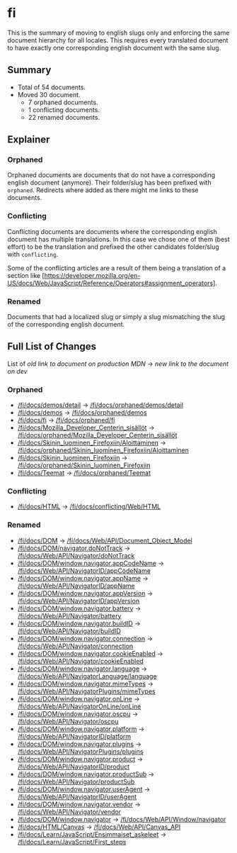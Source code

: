 # fi

This is the summary of moving to english slugs only and enforcing the same
document hierarchy for all locales. This requires every translated document to
have exactly one corresponding english document with the same slug.

## Summary

* Total of 54 documents.
* Moved 30 document.
  * 7 orphaned documents.
  * 1 conflicting documents.
  * 22 renamed documents.

## Explainer

### Orphaned

Orphaned documents are documents that do not have a corresponding english
document (anymore). Their folder/slug has been prefixed with `orphaned`.
Redirects where added as there might me links to these documents.

### Conflicting

Conflicting documents are documents where the corresponding english document has
multiple translations. In this case we chose one of them (best effort) to be the
translation and prefixed the other candidates folder/slug with `conflicting`.

Some of the conflicting articles are a result of them being a translation of a
section like
[https://developer.mozilla.org/en-US/docs/Web/JavaScript/Reference/Operators#assignment_operators].

### Renamed

Documents that had a localized slug or simply a slug mismatching the slug of the
corresponding english document.

## Full List of Changes

List of _old link to document on production MDN_
→ _new link to the document on dev_

### Orphaned

* [/fi/docs/demos/detail](https://developer.mozilla.org/fi/docs/demos/detail) → [/fi/docs/orphaned/demos/detail](https://unslugged.content.dev.mdn.mozit.cloud/fi/docs/orphaned/demos/detail)
* [/fi/docs/demos](https://developer.mozilla.org/fi/docs/demos) → [/fi/docs/orphaned/demos](https://unslugged.content.dev.mdn.mozit.cloud/fi/docs/orphaned/demos)
* [/fi/docs/fi](https://developer.mozilla.org/fi/docs/fi) → [/fi/docs/orphaned/fi](https://unslugged.content.dev.mdn.mozit.cloud/fi/docs/orphaned/fi)
* [/fi/docs/Mozilla_Developer_Centerin_sisällöt](https://developer.mozilla.org/fi/docs/Mozilla_Developer_Centerin_sisällöt) → [/fi/docs/orphaned/Mozilla_Developer_Centerin_sisällöt](https://unslugged.content.dev.mdn.mozit.cloud/fi/docs/orphaned/Mozilla_Developer_Centerin_sisällöt)
* [/fi/docs/Skinin_luominen_Firefoxiin/Aloittaminen](https://developer.mozilla.org/fi/docs/Skinin_luominen_Firefoxiin/Aloittaminen) → [/fi/docs/orphaned/Skinin_luominen_Firefoxiin/Aloittaminen](https://unslugged.content.dev.mdn.mozit.cloud/fi/docs/orphaned/Skinin_luominen_Firefoxiin/Aloittaminen)
* [/fi/docs/Skinin_luominen_Firefoxiin](https://developer.mozilla.org/fi/docs/Skinin_luominen_Firefoxiin) → [/fi/docs/orphaned/Skinin_luominen_Firefoxiin](https://unslugged.content.dev.mdn.mozit.cloud/fi/docs/orphaned/Skinin_luominen_Firefoxiin)
* [/fi/docs/Teemat](https://developer.mozilla.org/fi/docs/Teemat) → [/fi/docs/orphaned/Teemat](https://unslugged.content.dev.mdn.mozit.cloud/fi/docs/orphaned/Teemat)

### Conflicting
* [/fi/docs/HTML](https://developer.mozilla.org/fi/docs/HTML) → [/fi/docs/conflicting/Web/HTML](https://unslugged.content.dev.mdn.mozit.cloud/fi/docs/conflicting/Web/HTML)

### Renamed
* [/fi/docs/DOM](https://developer.mozilla.org/fi/docs/DOM) → [/fi/docs/Web/API/Document_Object_Model](https://unslugged.content.dev.mdn.mozit.cloud/fi/docs/Web/API/Document_Object_Model)
* [/fi/docs/DOM/navigator.doNotTrack](https://developer.mozilla.org/fi/docs/DOM/navigator.doNotTrack) → [/fi/docs/Web/API/Navigator/doNotTrack](https://unslugged.content.dev.mdn.mozit.cloud/fi/docs/Web/API/Navigator/doNotTrack)
* [/fi/docs/DOM/window.navigator.appCodeName](https://developer.mozilla.org/fi/docs/DOM/window.navigator.appCodeName) → [/fi/docs/Web/API/NavigatorID/appCodeName](https://unslugged.content.dev.mdn.mozit.cloud/fi/docs/Web/API/NavigatorID/appCodeName)
* [/fi/docs/DOM/window.navigator.appName](https://developer.mozilla.org/fi/docs/DOM/window.navigator.appName) → [/fi/docs/Web/API/NavigatorID/appName](https://unslugged.content.dev.mdn.mozit.cloud/fi/docs/Web/API/NavigatorID/appName)
* [/fi/docs/DOM/window.navigator.appVersion](https://developer.mozilla.org/fi/docs/DOM/window.navigator.appVersion) → [/fi/docs/Web/API/NavigatorID/appVersion](https://unslugged.content.dev.mdn.mozit.cloud/fi/docs/Web/API/NavigatorID/appVersion)
* [/fi/docs/DOM/window.navigator.battery](https://developer.mozilla.org/fi/docs/DOM/window.navigator.battery) → [/fi/docs/Web/API/Navigator/battery](https://unslugged.content.dev.mdn.mozit.cloud/fi/docs/Web/API/Navigator/battery)
* [/fi/docs/DOM/window.navigator.buildID](https://developer.mozilla.org/fi/docs/DOM/window.navigator.buildID) → [/fi/docs/Web/API/Navigator/buildID](https://unslugged.content.dev.mdn.mozit.cloud/fi/docs/Web/API/Navigator/buildID)
* [/fi/docs/DOM/window.navigator.connection](https://developer.mozilla.org/fi/docs/DOM/window.navigator.connection) → [/fi/docs/Web/API/Navigator/connection](https://unslugged.content.dev.mdn.mozit.cloud/fi/docs/Web/API/Navigator/connection)
* [/fi/docs/DOM/window.navigator.cookieEnabled](https://developer.mozilla.org/fi/docs/DOM/window.navigator.cookieEnabled) → [/fi/docs/Web/API/Navigator/cookieEnabled](https://unslugged.content.dev.mdn.mozit.cloud/fi/docs/Web/API/Navigator/cookieEnabled)
* [/fi/docs/DOM/window.navigator.language](https://developer.mozilla.org/fi/docs/DOM/window.navigator.language) → [/fi/docs/Web/API/NavigatorLanguage/language](https://unslugged.content.dev.mdn.mozit.cloud/fi/docs/Web/API/NavigatorLanguage/language)
* [/fi/docs/DOM/window.navigator.mimeTypes](https://developer.mozilla.org/fi/docs/DOM/window.navigator.mimeTypes) → [/fi/docs/Web/API/NavigatorPlugins/mimeTypes](https://unslugged.content.dev.mdn.mozit.cloud/fi/docs/Web/API/NavigatorPlugins/mimeTypes)
* [/fi/docs/DOM/window.navigator.onLine](https://developer.mozilla.org/fi/docs/DOM/window.navigator.onLine) → [/fi/docs/Web/API/NavigatorOnLine/onLine](https://unslugged.content.dev.mdn.mozit.cloud/fi/docs/Web/API/NavigatorOnLine/onLine)
* [/fi/docs/DOM/window.navigator.oscpu](https://developer.mozilla.org/fi/docs/DOM/window.navigator.oscpu) → [/fi/docs/Web/API/Navigator/oscpu](https://unslugged.content.dev.mdn.mozit.cloud/fi/docs/Web/API/Navigator/oscpu)
* [/fi/docs/DOM/window.navigator.platform](https://developer.mozilla.org/fi/docs/DOM/window.navigator.platform) → [/fi/docs/Web/API/NavigatorID/platform](https://unslugged.content.dev.mdn.mozit.cloud/fi/docs/Web/API/NavigatorID/platform)
* [/fi/docs/DOM/window.navigator.plugins](https://developer.mozilla.org/fi/docs/DOM/window.navigator.plugins) → [/fi/docs/Web/API/NavigatorPlugins/plugins](https://unslugged.content.dev.mdn.mozit.cloud/fi/docs/Web/API/NavigatorPlugins/plugins)
* [/fi/docs/DOM/window.navigator.product](https://developer.mozilla.org/fi/docs/DOM/window.navigator.product) → [/fi/docs/Web/API/NavigatorID/product](https://unslugged.content.dev.mdn.mozit.cloud/fi/docs/Web/API/NavigatorID/product)
* [/fi/docs/DOM/window.navigator.productSub](https://developer.mozilla.org/fi/docs/DOM/window.navigator.productSub) → [/fi/docs/Web/API/Navigator/productSub](https://unslugged.content.dev.mdn.mozit.cloud/fi/docs/Web/API/Navigator/productSub)
* [/fi/docs/DOM/window.navigator.userAgent](https://developer.mozilla.org/fi/docs/DOM/window.navigator.userAgent) → [/fi/docs/Web/API/NavigatorID/userAgent](https://unslugged.content.dev.mdn.mozit.cloud/fi/docs/Web/API/NavigatorID/userAgent)
* [/fi/docs/DOM/window.navigator.vendor](https://developer.mozilla.org/fi/docs/DOM/window.navigator.vendor) → [/fi/docs/Web/API/Navigator/vendor](https://unslugged.content.dev.mdn.mozit.cloud/fi/docs/Web/API/Navigator/vendor)
* [/fi/docs/DOM/window.navigator](https://developer.mozilla.org/fi/docs/DOM/window.navigator) → [/fi/docs/Web/API/Window/navigator](https://unslugged.content.dev.mdn.mozit.cloud/fi/docs/Web/API/Window/navigator)
* [/fi/docs/HTML/Canvas](https://developer.mozilla.org/fi/docs/HTML/Canvas) → [/fi/docs/Web/API/Canvas_API](https://unslugged.content.dev.mdn.mozit.cloud/fi/docs/Web/API/Canvas_API)
* [/fi/docs/Learn/JavaScript/Ensimmaiset_askeleet](https://developer.mozilla.org/fi/docs/Learn/JavaScript/Ensimmaiset_askeleet) → [/fi/docs/Learn/JavaScript/First_steps](https://unslugged.content.dev.mdn.mozit.cloud/fi/docs/Learn/JavaScript/First_steps)
